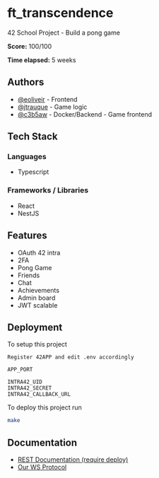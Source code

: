 
# ft_transcendence

42 School Project - Build a pong game

**Score:** 100/100

**Time elapsed:** 5 weeks

## Authors

- [@eoliveir](https://github.com/Razgouls) - Frontend
- [@jtrauque](https://github.com/jtrauque) - Game logic
- [@c3b5aw](https://www.github.com/c3b5aw) - Docker/Backend - Game frontend

## Tech Stack

### Languages

- Typescript

### Frameworks / Libraries

- React
- NestJS

## Features

- OAuth 42 intra
- 2FA
- Pong Game
- Friends
- Chat
- Achievements
- Admin board
- JWT scalable

## Deployment

To setup this project

```
Register 42APP and edit .env accordingly

APP_PORT

INTRA42_UID
INTRA42_SECRET
INTRA42_CALLBACK_URL
```

To deploy this project run

```bash
make
```

## Documentation

- [REST Documentation (require deploy)](http://localhost/api/docs)
- [Our WS Protocol](https://github.com/c3b5aw/ft_transcendence/blob/main/docs/ws_protocol.md)
